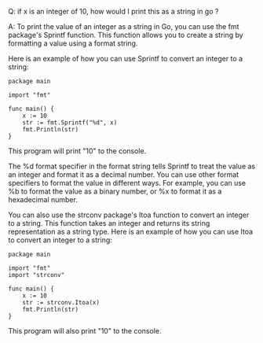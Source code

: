 
Q: if x is an integer of 10, how would I print this as a string in go ? 

A: To print the value of an integer as a string in Go, you can use the fmt package's Sprintf function. This function allows you to create a string by formatting a value using a format string.

Here is an example of how you can use Sprintf to convert an integer to a string:

```
package main

import "fmt"

func main() {
	x := 10
	str := fmt.Sprintf("%d", x)
	fmt.Println(str)
}
```

This program will print "10" to the console.

The %d format specifier in the format string tells Sprintf to treat the value as an integer and format it as a decimal number. You can use other format specifiers to format the value in different ways. For example, you can use %b to format the value as a binary number, or %x to format it as a hexadecimal number.

You can also use the strconv package's Itoa function to convert an integer to a string. This function takes an integer and returns its string representation as a string type. Here is an example of how you can use Itoa to convert an integer to a string:

```
package main

import "fmt"
import "strconv"

func main() {
	x := 10
	str := strconv.Itoa(x)
	fmt.Println(str)
}
```

This program will also print "10" to the console.



